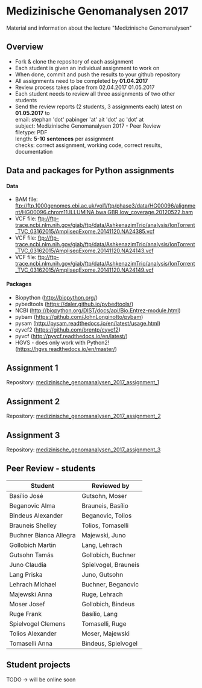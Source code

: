 # Medizinische Genomanalysen 2017
Material and information about the lecture "Medizinische Genomanalysen"

## Overview
* Fork & clone the repository of each assignment
* Each student is given an individual assignment to work on
* When done, commit and push the results to your github repository
* All assignments need to be completed by **01.04.2017**
* Review process takes place from 02.04.2017 01.05.2017
* Each student needs to review all three assignments of two other students
* Send the review reports (2 students, 3 assignments each) latest on **01.05.2017** to <br/>
email: stephan 'dot' pabinger 'at' ait 'dot' ac 'dot' at<br/>
subject: Medizinische Genomanalysen 2017 - Peer Review<br/>
filetype: PDF<br/>
length: **5-10 sentences** per assignment<br/>
checks: correct assignment, working code, correct results, documentation

## Data and packages for Python assignments
#### Data
* BAM file: ftp://ftp.1000genomes.ebi.ac.uk/vol1/ftp/phase3/data/HG00096/alignment/HG00096.chrom11.ILLUMINA.bwa.GBR.low_coverage.20120522.bam 
* VCF file:
ftp://ftp-trace.ncbi.nlm.nih.gov/giab/ftp/data/AshkenazimTrio/analysis/IonTorrent_TVC_03162015/AmpliseqExome.20141120.NA24385.vcf
* VCF file: 
ftp://ftp-trace.ncbi.nlm.nih.gov/giab/ftp/data/AshkenazimTrio/analysis/IonTorrent_TVC_03162015/AmpliseqExome.20141120.NA24143.vcf
* VCF file:
ftp://ftp-trace.ncbi.nlm.nih.gov/giab/ftp/data/AshkenazimTrio/analysis/IonTorrent_TVC_03162015/AmpliseqExome.20141120.NA24149.vcf
  
#### Packages
* Biopython (http://biopython.org/)
* pybedtools (https://daler.github.io/pybedtools/)
* NCBI (http://biopython.org/DIST/docs/api/Bio.Entrez-module.html)
* pybam (https://github.com/JohnLonginotto/pybam)
* pysam (http://pysam.readthedocs.io/en/latest/usage.html)
* cyvcf2 (https://github.com/brentp/cyvcf2)
* pyvcf (http://pyvcf.readthedocs.io/en/latest/)
* HGVS - does only work with Python2! (https://hgvs.readthedocs.io/en/master/)


## Assignment 1
Repository: [medizinische_genomanalysen_2017_assignment_1](https://github.com/spabinger/medizinische_genomanalysen_2017_assignment_1)

## Assignment 2
Repository: [medizinische_genomanalysen_2017_assignment_2](https://github.com/spabinger/medizinische_genomanalysen_2017_assignment_2)

## Assignment 3
Repository: [medizinische_genomanalysen_2017_assignment_3](https://github.com/spabinger/medizinische_genomanalysen_2017_assignment_3)


## Peer Review - students

| Student | Reviewed by | 
| ----- | --- |
| Basílio	José | Gutsohn, Moser | 
| Beganovic	Alma | Brauneis, Basílio | 
| Bindeus	Alexander | Beganovic, Tolios | 
| Brauneis	Shelley | Tolios, Tomaselli | 
| Buchner	Bianca Allegra | Majewski, Juno | 
| Gollobich	Martin | Lang, Lehrach | 
| Gutsohn	Tamás | Gollobich, Buchner | 
| Juno	Claudia | Spielvogel, Brauneis | 
| Lang	Priska | Juno, Gutsohn | 
| Lehrach	Michael | Buchner, Beganovic | 
| Majewski	Anna | Ruge, Lehrach | 
| Moser	Josef | Gollobich, Bindeus | 
| Ruge	Frank | Basílio, Lang | 
| Spielvogel	Clemens | Tomaselli, Ruge | 
| Tolios	Alexander | Moser, Majewski | 
| Tomaselli	Anna | Bindeus, Spielvogel | 


## Student projects
TODO -> will be online soon






